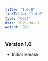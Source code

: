 ```yaml
---
title: "1.0.0"
linkTitle: "1.0.0"
type: "docs"
date: 2025-09-11
weight: 998
---
```


### Version 1.0

- Initial release
